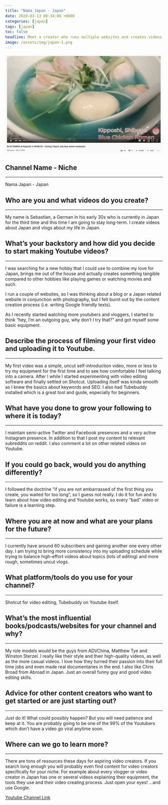 ```yaml
---
title: "Nama Japan - Japan"
date: 2020-03-13 00:34:00 +0800
categories: [japan]
tags: [japan]
toc: false
headline: Meet a creator who runs multiple websites and creates videos on Japan and Japanese culture on his channel.
image: /assets/img/japan-1.png
---
```


[![Japan](/assets/img/japan-1.png)](https://www.youtube.com/watch?v=xkemFE2gC8k)

## Channel Name - Niche
_______________________

Nama Japan - Japan


## Who are you and what videos do you create?
_____________________________________________

My name is Sebastian, a German in his early 30s who is currently in Japan for the third time and this time I am going to stay long-term. I create videos about Japan and vlogs about my life in Japan.

## What’s your backstory and how did you decide to start making Youtube videos?
_______________________________________________________________________________

I was searching for a new hobby that I could use to combine my love for Japan, brings me out of the house and actually creates something tangible compared to other hobbies like playing games or watching movies and such.

I run a couple of websites, so I was thinking about a blog or a Japan related website in conjunction with photography, but I felt burnt out by the content creation process (i.e. writing Google friendly texts).

As I recently started watching more youtubers and vloggers, I started to think “hey, I’m an outgoing guy, why don’t I try that?” and got myself some basic equipment.




## Describe the process of filming your first video and uploading it to Youtube.
________________________________________________________________________________

My first video was a simple, uncut self-introduction video, more or less to try my equipment for the first time and to see how comfortable I feel talking into a camera. After I while I started experimenting with video editing software and finally settled on Shotcut. Uploading itself was kinda smooth as I knew the basics about keywords and SEO. I also had Tubebuddy installed which is a great tool and guide, especially for beginners.





## What have you done to grow your following to where it is today?
__________________________________________________________________

I maintain semi-active Twitter and Facebook presences and a very active Instagram presence. In addition to that I post my content to relevant subreddits on reddit. I also comment a lot on other related videos on Youtube.


## If you could go back, would you do anything differently?
___________________________________________________________

I followed the doctrine “if you are not embarrassed of the first thing you create, you waited for too long”, so I guess not really. I do it for fun and to learn about how video editing and Youtube works, so every “bad” video or failure is a learning step.




## Where you are at now and what are your plans for the future?
_______________________________________________________________

I currently have around 60 subscribers and gaining another one every other day. I am trying to bring more consistency into my uploading schedule while trying to balance high-effort videos about topics (lots of editing) and more rough, sometimes uncut vlogs.



## What platform/tools do you use for your channel?
___________________________________________________

Shotcut for video editing, Tubebuddy on Youtube itself.

## What’s the most influential books/podcasts/websites for your channel and why?
________________________________________________________________________________

My role models would be the guys from ADVChina, Matthew Tye and Winston Sterzel. I really like their style and their high-quality videos, as well as the more casual videos. I love how they turned their passion into their full time jobs and even made real documentaries in the end. I also like Chris Broad from Abroad in Japan. Just an overall funny guy and good video editing skills.


## Advice for other content creators who want to get started or are just starting out?
______________________________________________________________________________________

Just do it! What could possibly happen?
But you will need patience and keep at it. You are probably going to be one of the 99% of the Youtubers which don’t have a video go viral anytime soon.


## Where can we go to learn more?
_________________________________

There are tons of resources these days for aspiring video creators. If you search long enough you will probably even find content for video creators specifically for your niche. For example about every vlogger or video creator in Japan has one or several videos explaining their equipment, the tools they use and their video creating process. Just open your eyes! …and use Google.




[Youtube Channel Link](https://www.youtube.com/channel/UC1ZuY0Q6aqZpADE5QpF1KTQ)
